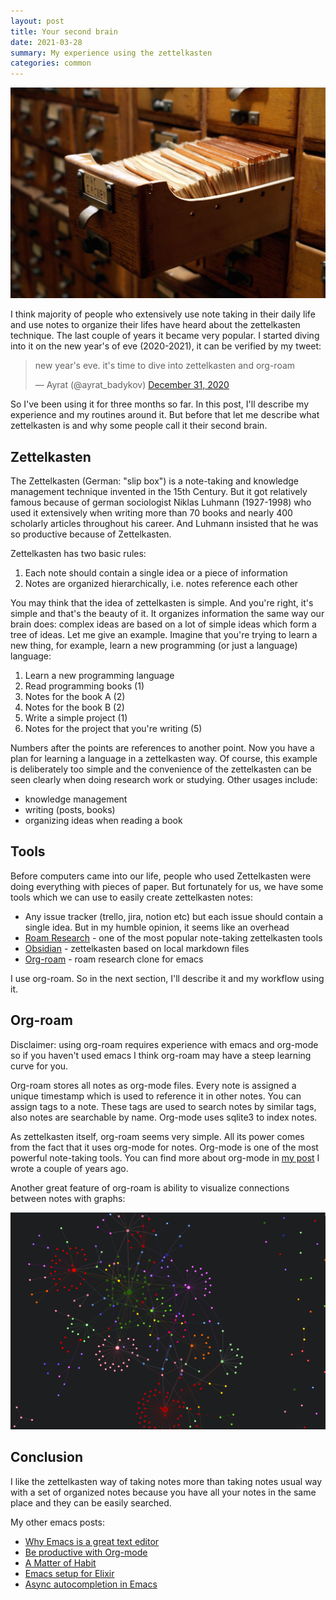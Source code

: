 ```yaml
---
layout: post
title: Your second brain
date: 2021-03-28
summary: My experience using the zettelkasten
categories: common
---
```


![index-cards](/images/2021-03-28-index.jpeg)

I think majority of people who extensively use note taking in their daily life and use notes to organize their lifes have heard about the zettelkasten technique. The last couple of years it became very popular. I started diving into it on the new year's of eve (2020-2021), it can be verified by my tweet:

<blockquote class="twitter-tweet"><p lang="en" dir="ltr">new year&#39;s eve. it&#39;s time to dive into zettelkasten and org-roam</p>&mdash; Ayrat (@ayrat_badykov) <a href="https://twitter.com/ayrat_badykov/status/1344666526411067392?ref_src=twsrc%5Etfw">December 31, 2020</a></blockquote> <script async src="https://platform.twitter.com/widgets.js" charset="utf-8"></script>

So I've been using it for three months so far. In this post, I'll describe my experience and my routines around it. But before that let me describe what zettelkasten is and why some people call it their second brain.

##  Zettelkasten
The Zettelkasten (German: "slip box") is a note-taking and knowledge management technique invented in the 15th Century. But it got relatively famous because of german sociologist Niklas Luhmann (1927-1998) who used it extensively when writing more than 70 books and nearly 400 scholarly articles throughout his career. And Luhmann insisted that he was so productive because of Zettelkasten.

Zettelkasten has two basic rules:
1. Each note should contain a single idea or a piece of information
2. Notes are organized hierarchically, i.e. notes reference each other

You may think that the idea of zettelkasten is simple. And you're right, it's simple and that's the beauty of it. It organizes information the same way our brain does: complex ideas are based on a lot of simple ideas which form a tree of ideas. Let me give an example. Imagine that you're trying to learn a new thing, for example, learn a new programming (or just a language) language:

1. Learn a new programming language
2. Read programming books (1)
3. Notes for the book A (2)
4. Notes for the book B (2)
5. Write a simple project (1)
6. Notes for the project that you're writing (5)

Numbers after the points are references to another point. Now you have a plan for learning a language in a zettelkasten way. Of course, this example is deliberately too simple and the convenience of the zettelkasten can be seen clearly when doing research work or studying. Other usages include:

- knowledge management
- writing (posts, books)
- organizing ideas when reading a book

## Tools

Before computers came into our life, people who used Zettelkasten were doing everything with pieces of paper. But fortunately for us, we have some tools which we can use to easily create zettelkasten notes:

- Any issue tracker (trello, jira, notion etc) but each issue should contain a single idea. But in my humble opinion, it seems like an overhead
- [Roam Research](https://roamresearch.com/) - one of the most popular note-taking zettelkasten tools
- [Obsidian](https://obsidian.md/) - zettelkasten based on local markdown files
- [Org-roam](https://github.com/org-roam/org-roam) - roam research clone for emacs


I use org-roam. So in the next section, I'll describe it and my workflow using it.

## Org-roam

Disclaimer: using org-roam requires experience with emacs and org-mode so if you haven't used emacs I think org-roam may have a steep learning curve for you.

Org-roam stores all notes as org-mode files. Every note is assigned a unique timestamp which is used to reference it in other notes. You can assign tags to a note. These tags are used to search notes by similar tags, also notes are searchable by name. Org-mode uses sqlite3 to index notes.

As zettelkasten itself, org-roam seems very simple. All its power comes from the fact that it uses org-mode for notes. Org-mode is one of the most powerful note-taking tools. You can find more about org-mode in [my post](/emacs/2018/08/26/be-productive-with-org-mode/) I wrote a couple of years ago.

Another great feature of org-roam is ability to visualize connections between notes with graphs:

![graph](/images/2021-03-28-graph.png)


## Conclusion

I like the zettelkasten way of taking notes more than taking notes usual way with a set of organized notes because you have all your notes in the same place and they can be easily searched.

My other emacs posts:
- [Why Emacs is a great text editor](/emacs/2018/07/31/why-emacs-is-a-great-editor/)
- [Be productive with Org-mode](/emacs/2018/08/26/be-productive-with-org-mode/)
- [A Matter of Habit](/common/2020/03/29/a-matter-of-habit/)
- [Emacs setup for Elixir](/emacs/2020/05/30/emacs-setup-for-elixir/)
- [Async autocompletion in Emacs](/emacs/2020/05/05/async-company-mode-backend/)
